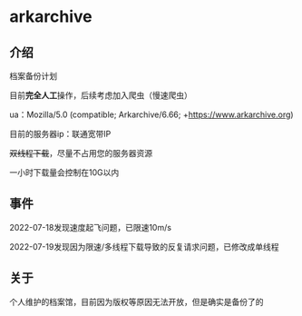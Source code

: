 # arkarchive

## 介绍

档案备份计划

目前**完全人工**操作，后续考虑加入爬虫（慢速爬虫）

ua：Mozilla/5.0 (compatible; Arkarchive/6.66; +https://www.arkarchive.org)

目前的服务器ip：联通宽带IP

~~双线程下载~~，尽量不占用您的服务器资源

一小时下载量会控制在10G以内

## 事件

2022-07-18发现速度起飞问题，已限速10m/s

2022-07-19发现因为限速/多线程下载导致的反复请求问题，已修改成单线程

## 关于

个人维护的档案馆，目前因为版权等原因无法开放，但是确实是备份了的

